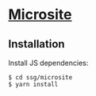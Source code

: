 # [Microsite](https://github.com/natemoo-re/microsite)

## Installation

Install JS dependencies:

    $ cd ssg/microsite
    $ yarn install
